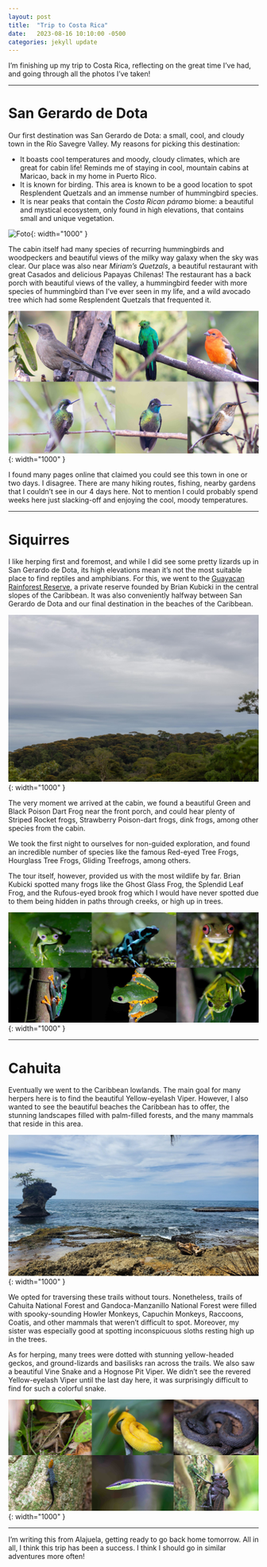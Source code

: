 ```yaml
---
layout: post
title:  "Trip to Costa Rica"
date:   2023-08-16 10:10:00 -0500
categories: jekyll update
---
```


I’m finishing up my trip to Costa Rica, reflecting on the great time I’ve had, and going through all the photos I’ve taken! 

--- 

# San Gerardo de Dota 

Our first destination was San Gerardo de Dota: a small, cool, and cloudy town in the Río Savegre Valley. My reasons for picking this destination: 
 * It boasts cool temperatures and moody, cloudy climates, which are great for cabin life! Reminds me of staying in cool, mountain cabins at Maricao, back in my home in Puerto Rico. 
 * It is known for birding. This area is known to be a good location to spot Resplendent Quetzals and an immense number of hummingbird species. 
 * It is near peaks that contain the *Costa Rican páramo* biome: a beautiful and mystical ecosystem, only found in high elevations, that contains small and unique vegetation. 

![Foto](/assets/paramo.gif){: width="1000" }

The cabin itself had many species of recurring hummingbirds and woodpeckers and beautiful views of the milky way galaxy when the sky was clear. Our place was also near *Miriam’s Quetzals*, a beautiful restaurant with great Casados and delicious Papayas Chilenas! The restaurant has a back porch with beautiful views of the valley, a hummingbird feeder with more species of hummingbird than I’ve ever seen in my life, and a wild avocado tree which had some Resplendent Quetzals that frequented it. 

![Foto](/assets/cols-dota-compressed.jpg){: width="1000" }

I found many pages online that claimed you could see this town in one or two days. I disagree. There are many hiking routes, fishing, nearby gardens that I couldn’t see in our 4 days here. Not to mention I could probably spend weeks here just slacking-off and enjoying the cool, moody temperatures. 

--- 

# Siquirres 

I like herping first and foremost, and while I did see some pretty lizards up in San Gerardo de Dota, its high elevations mean it’s not the most suitable place to find reptiles and amphibians. For this, we went to the [Guayacan Rainforest Reserve](https://cramphibian.com/), a private reserve founded by Brian Kubicki in the central slopes of the Caribbean. It was also conveniently halfway between San Gerardo de Dota and our final destination in the beaches of the Caribbean. 

![Foto](/assets/siquirres.jpg){: width="1000" }

The very moment we arrived at the cabin, we found a beautiful Green and Black Poison Dart Frog near the front porch, and could hear plenty of Striped Rocket frogs, Strawberry Poison-dart frogs, dink frogs, among other species from the cabin. 

We took the first night to ourselves for non-guided exploration, and found an incredible number of species like the famous Red-eyed Tree Frogs, Hourglass Tree Frogs, Gliding Treefrogs, among others. 

The tour itself, however, provided us with the most wildlife by far. Brian Kubicki spotted many frogs like the Ghost Glass Frog, the Splendid Leaf Frog, and the Rufous-eyed brook frog which I would have never spotted due to them being hidden in paths through creeks, or high up in trees. 

![Foto](/assets/cols-siquirres-compressed.jpg){: width="1000" }

--- 

# Cahuita

Eventually we went to the Caribbean lowlands. The main goal for many herpers here is to find the beautiful Yellow-eyelash Viper. However, I also wanted to see the beautiful beaches the Caribbean has to offer, the stunning landscapes filled with palm-filled forests, and the many mammals that reside in this area. 

![Foto](/assets/manzanillo.jpg){: width="1000" }

We opted for traversing these trails without tours. Nonetheless, trails of Cahuita National Forest and Gandoca-Manzanillo National Forest were filled with spooky-sounding Howler Monkeys, Capuchin Monkeys, Raccoons, Coatis, and other mammals that weren’t difficult to spot. Moreover, my sister was especially good at spotting inconspicuous sloths resting high up in the trees. 

As for herping, many trees were dotted with stunning yellow-headed geckos, and ground-lizards and basilisks ran across the trails. We also saw a beautiful Vine Snake and a Hognose Pit Viper. We didn’t see the revered Yellow-eyelash Viper until the last day here, it was surprisingly difficult to find for such a colorful snake. 

![Foto](/assets/cols-cahuita-compressed.jpg){: width="1000" }

---

I’m writing this from Alajuela, getting ready to go back home tomorrow. All in all, I think this trip has been a success. I think I should go in similar adventures more often! 
